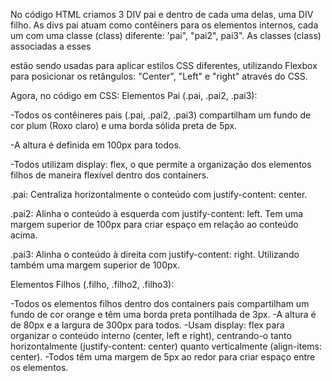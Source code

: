 No código HTML criamos 3 DIV pai e dentro de cada uma delas, uma DIV filho.
As divs pai atuam como contêiners para os elementos internos, cada um com uma classe (class) diferente: 'pai", "pai2", pai3".
As classes (class) associadas a esses <div> estão sendo usadas para aplicar estilos CSS diferentes, utilizando Flexbox para posicionar os retângulos: "Center", "Left" e "right" através do CSS.

Agora, no código em CSS:
Elementos Pai (.pai, .pai2, .pai3):

-Todos os contêineres pais (.pai, .pai2, .pai3) compartilham um fundo de cor plum (Roxo claro) e uma borda sólida preta de 5px.

-A altura é definida em 100px para todos.

-Todos utilizam display: flex, o que permite a organização dos elementos filhos de maneira flexível dentro dos containers.

.pai:
Centraliza horizontalmente o conteúdo com justify-content: center.

.pai2:
Alinha o conteúdo à esquerda com justify-content: left.
Tem uma margem superior de 100px para criar espaço em relação ao conteúdo acima.

.pai3:
Alinha o conteúdo à direita com justify-content: right.
Utilizando também uma margem superior de 100px.

Elementos Filhos (.filho, .filho2, .filho3):

-Todos os elementos filhos dentro dos containers pais compartilham um fundo de cor orange e têm uma borda preta pontilhada de 3px.
-A altura é de 80px e a largura de 300px para todos.
-Usam display: flex para organizar o conteúdo interno (center, left e right), centrando-o tanto horizontalmente (justify-content: center) quanto verticalmente (align-items: center).
-Todos têm uma margem de 5px ao redor para criar espaço entre os elementos.
